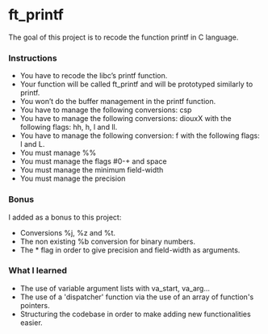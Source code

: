 # ft_printf

The goal of this project is to recode the function printf in C language.

### Instructions
* You have to recode the libc’s printf function.
* Your function will be called ft_printf and will be prototyped similarly to printf.
* You won’t do the buffer management in the printf function.
* You have to manage the following conversions: csp
* You have to manage the following conversions: diouxX with the following flags: hh, h, l and ll.
* You have to manage the following conversion: f with the following flags: l and L.
* You must manage %%
* You must manage the flags #0-+ and space
* You must manage the minimum field-width
* You must manage the precision

### Bonus
I added as a bonus to this project:
* Conversions %j, %z and %t.
* The non existing %b conversion for binary numbers.
* The * flag in order to give precision and field-width as arguments.

### What I learned
* The use of variable argument lists with va_start, va_arg...
* The use of a 'dispatcher' function via the use of an array of function's pointers.
* Structuring the codebase in order to make adding new functionalities easier.